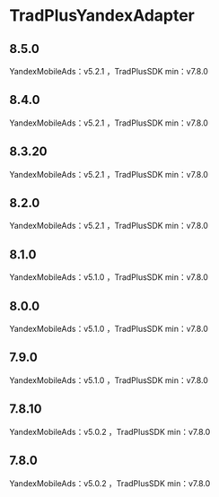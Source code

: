 # TradPlusYandexAdapter

## 8.5.0

YandexMobileAds：v5.2.1 ，TradPlusSDK min：v7.8.0

## 8.4.0

YandexMobileAds：v5.2.1 ，TradPlusSDK min：v7.8.0

## 8.3.20

YandexMobileAds：v5.2.1 ，TradPlusSDK min：v7.8.0

## 8.2.0

YandexMobileAds：v5.2.1 ，TradPlusSDK min：v7.8.0

## 8.1.0

YandexMobileAds：v5.1.0 ，TradPlusSDK min：v7.8.0

## 8.0.0

YandexMobileAds：v5.1.0 ，TradPlusSDK min：v7.8.0

## 7.9.0

YandexMobileAds：v5.1.0 ，TradPlusSDK min：v7.8.0

## 7.8.10

YandexMobileAds：v5.0.2 ，TradPlusSDK min：v7.8.0

## 7.8.0

YandexMobileAds：v5.0.2 ，TradPlusSDK min：v7.8.0